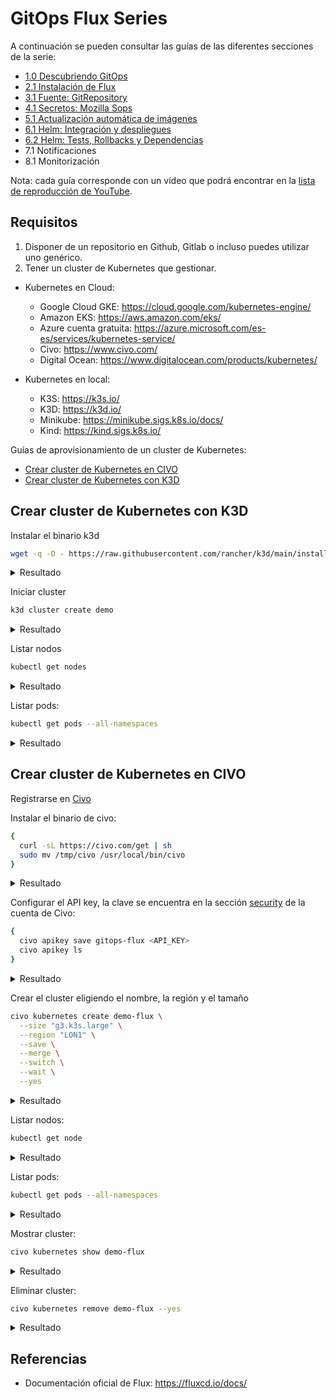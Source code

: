 # GitOps Flux Series

A continuación se pueden consultar las guías de las diferentes secciones de la serie:

- [1.0 Descubriendo GitOps](1.0-descubriendo-gitops/README.md)
- [2.1 Instalación de Flux](2.1-instalacion-flux/README.md)
- [3.1 Fuente: GitRepository](3.1-fuente-gitrepository/README.md)
- [4.1 Secretos: Mozilla Sops](4.1-secretos-mozilla-sops/README.md)
- [5.1 Actualización automática de imágenes](5.1-actualizacion-automatica-imagenes/README.md)
- [6.1 Helm: Integración y despliegues](6.1-helm-integracion-despliegues/README.md)
- [6.2 Helm: Tests, Rollbacks y Dependencias](6.2-helm-tests-rollbacks-dependencias/README.md)
- 7.1 Notificaciones
- 8.1 Monitorización

Nota: cada guía corresponde con un vídeo que podrá encontrar en la [lista de reproducción de YouTube](https://www.youtube.com/playlist?list=PLuQL-CB_D1E7gRzUGlchvvmGDF1rIiWkj).

## Requisitos

1) Disponer de un repositorio en Github, Gitlab o incluso puedes utilizar uno genérico.
2) Tener un cluster de Kubernetes que gestionar.

- Kubernetes en Cloud:
  - Google Cloud GKE: https://cloud.google.com/kubernetes-engine/
  - Amazon EKS: https://aws.amazon.com/eks/
  - Azure cuenta gratuita: https://azure.microsoft.com/es-es/services/kubernetes-service/
  - Civo: https://www.civo.com/
  - Digital Ocean: https://www.digitalocean.com/products/kubernetes/

- Kubernetes en local:
  - K3S: https://k3s.io/
  - K3D: https://k3d.io/
  - Minikube: https://minikube.sigs.k8s.io/docs/
  - Kind: https://kind.sigs.k8s.io/

Guías de aprovisionamiento de un cluster de Kubernetes:

- [Crear cluster de Kubernetes en CIVO](#crear-cluster-de-kubernetes-en-civo)
- [Crear cluster de Kubernetes con K3D](#crear-cluster-de-kubernetes-con-k3d)

## Crear cluster de Kubernetes con K3D

Instalar el binario k3d

```bash
wget -q -O - https://raw.githubusercontent.com/rancher/k3d/main/install.sh | bash
```

<details>
  <summary>Resultado</summary>

  ```
  Preparing to install k3d into /usr/local/bin
  k3d installed into /usr/local/bin/k3d
  Run 'k3d --help' to see what you can do with it.
  ```
</details>

Iniciar cluster

```bash
k3d cluster create demo
```

<details>
  <summary>Resultado</summary>

  ```
  INFO[0000] Prep: Network
  INFO[0000] Re-using existing network 'k3d-demo' (f24fb13aa1a6e642f1f8e1730fcb900c8295e6e39137b8dee216137872d89d76)
  INFO[0000] Created volume 'k3d-demo-images'
  INFO[0001] Creating node 'k3d-demo-server-0'
  INFO[0001] Creating LoadBalancer 'k3d-demo-serverlb'
  INFO[0001] Starting cluster 'demo'
  INFO[0001] Starting servers...
  INFO[0001] Starting Node 'k3d-demo-server-0'
  INFO[0009] Starting agents...
  INFO[0009] Starting helpers...
  INFO[0009] Starting Node 'k3d-demo-serverlb'
  INFO[0012] (Optional) Trying to get IP of the docker host and inject it into the cluster as 'host.k3d.internal' for easy access
  INFO[0017] Successfully added host record to /etc/hosts in 2/2 nodes and to the CoreDNS ConfigMap
  INFO[0017] Cluster 'demo' created successfully!
  INFO[0017] --kubeconfig-update-default=false --> sets --kubeconfig-switch-context=false
  INFO[0017] You can now use it like this:
  kubectl config use-context k3d-demo
  kubectl cluster-info
  ```
</details>

Listar nodos

```bash
kubectl get nodes
```

<details>
  <summary>Resultado</summary>

  ```
  NAME                STATUS   ROLES                  AGE     VERSION
  k3d-demo-server-0   Ready    control-plane,master   4m31s   v1.21.0+k3s1
  ```
</details>

Listar pods:

```bash
kubectl get pods --all-namespaces
```

<details>
  <summary>Resultado</summary>

  ```
  NAMESPACE     NAME                                      READY   STATUS      RESTARTS   AGE
  kube-system   helm-install-traefik-crd-5n55c            0/1     Completed   0          5m52s
  kube-system   metrics-server-86cbb8457f-bp88w           1/1     Running     0          5m52s
  kube-system   coredns-7448499f4d-sj9dt                  1/1     Running     0          5m52s
  kube-system   local-path-provisioner-5ff76fc89d-ndlwm   1/1     Running     0          5m52s
  kube-system   helm-install-traefik-rgc9f                0/1     Completed   0          5m52s
  kube-system   svclb-traefik-bhqvb                       2/2     Running     0          2m
  kube-system   traefik-97b44b794-5gf89                   1/1     Running     0          119s
  ```
</details>

## Crear cluster de Kubernetes en CIVO

Registrarse en [Civo](https://www.civo.com/)

Instalar el binario de civo:

```bash
{
  curl -sL https://civo.com/get | sh
  sudo mv /tmp/civo /usr/local/bin/civo
}
```

<details>
  <summary>Resultado</summary>

  ```
  /usr/bin/curl
  Finding latest version from GitHub
  0.7.22
  Downloading package https://github.com/civo/cli/releases/download/v0.7.22/civo-0.7.22-linux-amd64.tar.gz to /tmp/civo-0.7.22-linux-amd64.tar.gz
  Download complete.

  ============================================================
    The script was run as a user who is unable to write
    to /usr/local/bin. To complete the installation the
    following commands may need to be run manually.
  ============================================================

  sudo mv /tmp/civo /usr/local/bin/civo

  [sudo] password:
  ```
</details>

Configurar el API key, la clave se encuentra en la sección [security](https://www.civo.com/account/security) de la cuenta de Civo:

```bash
{
  civo apikey save gitops-flux <API_KEY>
  civo apikey ls
}
```

<details>
  <summary>Resultado</summary>

  ```
  Saved the API Key gitops-flux as <API_KEY>

  +-------------+---------+
  | Name        | Default |
  +-------------+---------+
  | gitops-flux | <=====  |
  +-------------+---------+
  ```
</details>

Crear el cluster eligiendo el nombre, la región y el tamaño

```bash
civo kubernetes create demo-flux \
  --size "g3.k3s.large" \
  --region "LON1" \
  --save \
  --merge \
  --switch \
  --wait \
  --yes
```

<details>
  <summary>Resultado</summary>

  ```
  Creating a 3 node k3s cluster of g3.k3s.large instances called demo-flux... \

  Access your cluster with:
  kubectl get node
  The cluster demo-flux (992893cd-7c33-4490-933b-1576b9ad9462) has been created in 6 min 55 sec
  ```
</details>

Listar nodos:

```bash
kubectl get node
```

<details>
  <summary>Resultado</summary>

  ```
  NAME                                    STATUS   ROLES    AGE   VERSION
  k3s-demo-flux-7743ec26-node-pool-2b6c   Ready    <none>   15m   v1.20.2+k3s1
  k3s-demo-flux-7743ec26-node-pool-b232   Ready    <none>   15m   v1.20.2+k3s1
  k3s-demo-flux-7743ec26-node-pool-cc1a   Ready    <none>   15m   v1.20.2+k3s1
  ```
</details>

Listar pods:

```bash
kubectl get pods --all-namespaces
```

<details>
  <summary>Resultado</summary>

  ```
  NAMESPACE     NAME                                      READY   STATUS      RESTARTS   AGE
  kube-system   helm-install-traefik-9qfsx                0/1     Completed   0          21m
  kube-system   local-path-provisioner-7c458769fb-qd6k5   1/1     Running     0          21m
  kube-system   metrics-server-86cbb8457f-vps2w           1/1     Running     0          21m
  kube-system   svclb-traefik-zg85k                       2/2     Running     0          16m
  kube-system   svclb-traefik-w57dg                       2/2     Running     0          16m
  kube-system   traefik-6f9cbd9bd4-f7xj7                  1/1     Running     0          16m
  kube-system   svclb-traefik-blqn2                       2/2     Running     0          16m
  kube-system   coredns-854c77959c-s82cn                  1/1     Running     0          21m
  ```
</details>

Mostrar cluster:

```bash
civo kubernetes show demo-flux
```

<details>
  <summary>Resultado</summary>

  ```
            ID : 992893cd-7c33-4490-933b-1576b9ad9462
          Name : demo-flux
        Region : LON1
        Nodes : 3
          Size : g3.k3s.large
        Status : ACTIVE
      Version : 1.20.0-k3s1
  API Endpoint : https://74.220.18.170:6443
  External IP : 74.220.18.170
  DNS A record : 992893cd-7c33-4490-933b-1576b9ad9462.k8s.civo.com

  Pool (648b29):
  +---------------------------------------+----+--------+------+-----------+------+----------+
  | Name                                  | IP | Status | Size | Cpu Cores | Ram  | SSD disk |
  +---------------------------------------+----+--------+------+-----------+------+----------+
  | k3s-demo-flux-7743ec26-node-pool-2b6c |    | ACTIVE |      |         4 | 8192 |       15 |
  | k3s-demo-flux-7743ec26-node-pool-b232 |    | ACTIVE |      |         4 | 8192 |       15 |
  | k3s-demo-flux-7743ec26-node-pool-cc1a |    | ACTIVE |      |         4 | 8192 |       15 |
  +---------------------------------------+----+--------+------+-----------+------+----------+
  Labels:
  kubernetes.civo.com/node-pool=648b2926-b2af-4196-9c43-c3791eb29122
  kubernetes.civo.com/node-size=g3.k3s.large
  ```
</details>

Eliminar cluster:

```bash
civo kubernetes remove demo-flux --yes
```

<details>
  <summary>Resultado</summary>

  ```
  The Kubernetes cluster (demo-flux) has been deleted
  ```
</details>

## Referencias

- Documentación oficial de Flux: https://fluxcd.io/docs/

